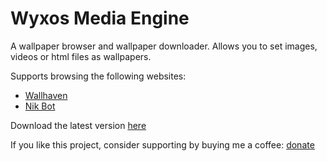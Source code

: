 # Wyxos Media Engine
A wallpaper browser and wallpaper downloader. Allows you to set images, videos or html files as wallpapers.

Supports browsing the following websites:
- [Wallhaven](https://wallhaven.cc)
- [Nik Bot](https://nik.bot.nu)

Download the latest version [here](https://github.com/wyxos/media-engine-release/releases)

If you like this project, consider supporting by buying me a coffee: [donate](https://www.paypal.com/paypalme/my/profile)
